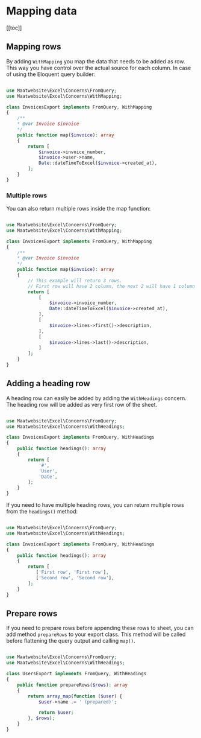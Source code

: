 # Mapping data

[[toc]]

## Mapping rows

By adding `WithMapping` you map the data that needs to be added as row. This way you have control over the actual source for each column.
In case of using the Eloquent query builder: 

```php

use Maatwebsite\Excel\Concerns\FromQuery;
use Maatwebsite\Excel\Concerns\WithMapping;

class InvoicesExport implements FromQuery, WithMapping
{    
    /**
    * @var Invoice $invoice
    */
    public function map($invoice): array
    {
        return [
            $invoice->invoice_number,
            $invoice->user->name,
            Date::dateTimeToExcel($invoice->created_at),
        ];
    }
}
```


### Multiple rows

You can also return multiple rows inside the map function:

```php

use Maatwebsite\Excel\Concerns\FromQuery;
use Maatwebsite\Excel\Concerns\WithMapping;

class InvoicesExport implements FromQuery, WithMapping
{    
    /**
    * @var Invoice $invoice
    */
    public function map($invoice): array
    {
        // This example will return 3 rows.
        // First row will have 2 column, the next 2 will have 1 column
        return [
            [
                $invoice->invoice_number,
                Date::dateTimeToExcel($invoice->created_at),
            ],
            [
                $invoice->lines->first()->description,
            ],
            [
                $invoice->lines->last()->description,
            ]
        ];
    }
}
```

## Adding a heading row

A heading row can easily be added by adding the `WithHeadings` concern. The heading row will be added
as very first row of the sheet.

```php

use Maatwebsite\Excel\Concerns\FromQuery;
use Maatwebsite\Excel\Concerns\WithHeadings;

class InvoicesExport implements FromQuery, WithHeadings
{   
    public function headings(): array
    {
        return [
            '#',
            'User',
            'Date',
        ];
    }
}
```

If you need to have multiple heading rows, you can return multiple rows from the `headings()` method:


```php

use Maatwebsite\Excel\Concerns\FromQuery;
use Maatwebsite\Excel\Concerns\WithHeadings;

class InvoicesExport implements FromQuery, WithHeadings
{   
    public function headings(): array
    {
        return [
           ['First row', 'First row'],
           ['Second row', 'Second row'],
        ];
    }
}
```

## Prepare rows

If you need to prepare rows before appending these rows to sheet, you can add method `prepareRows` to your export class. This method will be called before flattening the query output and calling `map()`.

```php

use Maatwebsite\Excel\Concerns\FromQuery;
use Maatwebsite\Excel\Concerns\WithHeadings;

class UsersExport implements FromQuery, WithHeadings
{   
    public function prepareRows($rows): array
    {
        return array_map(function ($user) {
            $user->name .= ' (prepared)';

            return $user;
        }, $rows);
    }
}
```
